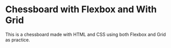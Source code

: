 # Chessboard with Flexbox and With Grid

This is a chessboard made with HTML and CSS using both Flexbox and Grid as practice.
